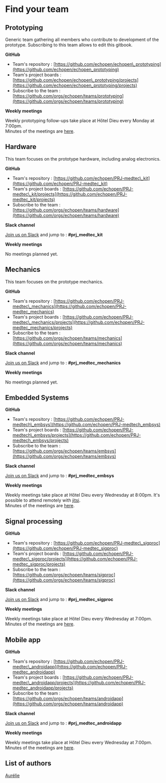# Find your team

## Prototyping

Generic team gathering all members who contribute to development of the prototype. Subscribing to this team allows to edit this gitbook.

**GitHub**

* Team's repository : [https://github.com/echopen/echopen\_prototyping](https://github.com/echopen/echopen_prototyping)
* Team's project boards : [https://github.com/echopen/echopen\_prototyping/projects](https://github.com/echopen/echopen_prototyping/projects)
* Subscribe to the team : [https://github.com/orgs/echopen/teams/prototyping](https://github.com/orgs/echopen/teams/prototyping)

**Weekly meetings**

Weekly prototyping follow-ups take place at Hôtel Dieu every Monday at 7:00pm.  
Minutes of the meetings are [here](../followup/weekly_meeting.md).

## Hardware

This team focuses on the prototype hardware, including analog electronics.

**GitHub**

* Team's repository : [https://github.com/echopen/PRJ-medtec\_kit](https://github.com/echopen/PRJ-medtec_kit)
* Team's project boards : [https://github.com/echopen/PRJ-medtec\_kit/projects](https://github.com/echopen/PRJ-medtec_kit/projects)
* Subscribe to the team : [https://github.com/orgs/echopen/teams/hardware](https://github.com/orgs/echopen/teams/hardware)

**Slack channel**

[Join us on Slack](http://slack.echopen.org/) and jump to : **\#prj\_medtec\_kit**

**Weekly meetings**

No meetings planned yet.

## Mechanics

This team focuses on the prototype mechanics.

**GitHub**

* Team's repository : [https://github.com/echopen/PRJ-medtec\_mechanics](https://github.com/echopen/PRJ-medtec_mechanics) 
* Team's project boards : [https://github.com/echopen/PRJ-medtec\_mechanics/projects](https://github.com/echopen/PRJ-medtec_mechanics/projects)
* Subscribe to the team : [https://github.com/orgs/echopen/teams/mechanics](https://github.com/orgs/echopen/teams/mechanics)

**Slack channel**

[Join us on Slack](http://slack.echopen.org/) and jump to : **\#prj\_medtec\_mechanics**

**Weekly meetings**

No meetings planned yet.

## Embedded Systems

**GitHub**

* Team's repository : [https://github.com/echopen/PRJ-medtech\_embsys](https://github.com/echopen/PRJ-medtech_embsys)
* Team's project boards : [https://github.com/echopen/PRJ-medtech\_embsys/projects](https://github.com/echopen/PRJ-medtech_embsys/projects)
* Subscribe to the team : [https://github.com/orgs/echopen/teams/embsys](https://github.com/orgs/echopen/teams/embsys)

**Slack channel**

[Join us on Slack](http://slack.echopen.org/) and jump to : **\#prj\_medtec\_embsys**

**Weekly meetings**

Weekly meetings take place at Hôtel Dieu every Wednesday at 8:00pm. It's possible to attend remotely with [jitsi](https://meet.jit.si/echopenEmbedded).  
Minutes of the meetings are [here](../followup/meetings_embsys.md).

## Signal processing

**GitHub**

* Team's repository : [https://github.com/echopen/PRJ-medtec\_sigproc](https://github.com/echopen/PRJ-medtec_sigproc)
* Team's project boards : [https://github.com/echopen/PRJ-medtec\_sigproc/projects](https://github.com/echopen/PRJ-medtec_sigproc/projects)
* Subscribe to the team : [https://github.com/orgs/echopen/teams/sigproc](https://github.com/orgs/echopen/teams/sigproc)

**Slack channel**

[Join us on Slack](http://slack.echopen.org/) and jump to : **\#prj\_medtec\_sigproc**

**Weekly meetings**

Weekly meetings take place at Hôtel Dieu every Wednesday at 7:00pm.  
Minutes of the meetings are [here](../followup/meetings_sigproc.md).

## Mobile app

**GitHub**

* Team's repository : [https://github.com/echopen/PRJ-medtec\_androidapp](https://github.com/echopen/PRJ-medtec_androidapp)
* Team's project boards : [https://github.com/echopen/PRJ-medtec\_androidapp/projects](https://github.com/echopen/PRJ-medtec_androidapp/projects)
* Subscribe to the team : [https://github.com/orgs/echopen/teams/androidapp](https://github.com/orgs/echopen/teams/androidapp)

**Slack channel**

[Join us on Slack](http://slack.echopen.org/) and jump to : **\#prj\_medtec\_androidapp**

**Weekly meetings**

Weekly meetings take place at Hôtel Dieu every Wednesday at 7:00pm.  
Minutes of the meetings are [here](../followup/meetings_app.md).

## List of authors

[Aurélie](https://github.com/aurelie-mutschler)

